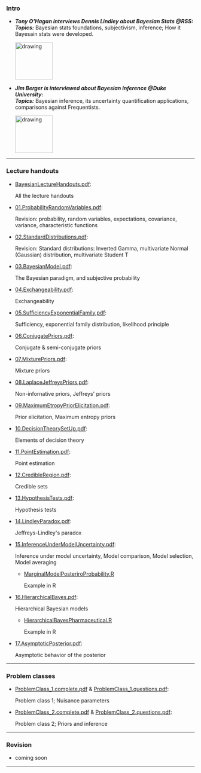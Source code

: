 ### Intro

- ***Tony O'Hagan interviews Dennis Lindley about Bayesian Stats @RSS:***  
***Topics:*** Bayesian stats foundations, subjectivism, inference; How it Bayesain stats were developed.

     [<img src="https://img.youtube.com/vi/cgclGi8yEu4/0.jpg" alt="drawing" width="100"/>](https://www.youtube.com/watch?v=cgclGi8yEu4)

- ***Jim Berger is interviewed about Bayesian inference @Duke University:***  
***Topics:*** Bayesian inference, its uncertainty quantification applications, comparisons against Frequentists.

     [<img src="https://img.youtube.com/vi/3eZ5yg6g_Fc/0.jpg" alt="drawing" width="100"/>](https://www.youtube.com/watch?v=3eZ5yg6g_Fc)

------------------------------------------------------------------------

### Lecture handouts

-   [BayesianLectureHandouts.pdf](https://github.com/georgios-stats/Bayesian_Statistics/blob/master/LectureHandouts/BayesianLectureHandouts.pdf):

    All the lecture handouts

-   [01.ProbabilityRandomVariables.pdf](https://github.com/georgios-stats/Bayesian_Statistics/blob/master/LectureHandouts/01.ProbabilityRandomVariables.pdf):

    Revision: probability, random variables, expectations, covariance, variance, characteristic functions
    
-   [02.StandardDistributions.pdf](https://github.com/georgios-stats/Bayesian_Statistics/blob/master/LectureHandouts/02.StandardDistributions.pdf):

    Revision: Standard distributions: Inverted Gamma, multivariate Normal (Gaussian) distribution, multivariate Student T
    
-   [03.BayesianModel.pdf](https://github.com/georgios-stats/Bayesian_Statistics/blob/master/LectureHandouts/03.BayesianModel.pdf):

    The Bayesian paradigm, and subjective probability

-   [04.Exchangeability.pdf](https://github.com/georgios-stats/Bayesian_Statistics/blob/master/LectureHandouts/04.Exchangeability.pdf):

    Exchangeability
 
-   [05.SufficiencyExponentialFamily.pdf](https://github.com/georgios-stats/Bayesian_Statistics/blob/master/LectureHandouts/05.SufficiencyExponentialFamily.pdf):

    Sufficiency, exponential family distribution, likelihood principle

-   [06.ConjugatePriors.pdf](https://github.com/georgios-stats/Bayesian_Statistics/blob/master/LectureHandouts/06.ConjugatePriors.pdf):

    Conjugate & semi-conjugate priors

-   [07.MixturePriors.pdf](https://github.com/georgios-stats/Bayesian_Statistics/blob/master/LectureHandouts/07.MixturePriors.pdf):

    Mixture priors 

-   [08.LaplaceJeffreysPriors.pdf](https://github.com/georgios-stats/Bayesian_Statistics/blob/master/LectureHandouts/08.LaplaceJeffreysPriors.pdf):

    Non-infornative priors, Jeffreys' priors 

-   [09.MaximumEtropyPriorElicitation.pdf](https://github.com/georgios-stats/Bayesian_Statistics/blob/master/LectureHandouts/09.MaximumEtropyPriorElicitation.pdf):

    Prior elicitation, Maximum entropy priors

-   [10.DecisionTheorySetUp.pdf](https://github.com/georgios-stats/Bayesian_Statistics/blob/master/LectureHandouts/10.DecisionTheorySetUp.pdf):

    Elements of decision theory

-   [11.PointEstimation.pdf](https://github.com/georgios-stats/Bayesian_Statistics/blob/master/LectureHandouts/11.PointEstimation.pdf):

    Point estimation

-   [12.CredibleRegion.pdf](https://github.com/georgios-stats/Bayesian_Statistics/blob/master/LectureHandouts/12.CredibleRegion.pdf):

    Credible sets 

-   [13.HypothesisTests.pdf](https://github.com/georgios-stats/Bayesian_Statistics/blob/master/LectureHandouts/14.LindleyParadox.pdf):

    Hypothesis tests 

-   [14.LindleyParadox.pdf](https://github.com/georgios-stats/Bayesian_Statistics/blob/master/LectureHandouts/14.LindleyParadox.pdf):

    Jeffreys-Lindley's paradox

-   [15.InferenceUnderModelUncertainty.pdf](https://github.com/georgios-stats/Bayesian_Statistics/blob/master/LectureHandouts/15.InferenceUnderModelUncertainty.pdf):

    Inference under model uncertainty, Model comparison, Model selection, Model averaging
    
    -   [MarginalModelPosteriroProbability.R](https://github.com/georgios-stats/Bayesian_Statistics/blob/master/LectureHandouts/Rscripts/LinearRegressionModelUncertainty/MarginalModelPosteriroProbability.R)
    
        Example in R

-   [16.HierarchicalBayes.pdf](https://github.com/georgios-stats/Bayesian_Statistics/blob/master/LectureHandouts/16.HierarchicalBayes.pdf):

    Hierarchical Bayesian models
    
    -   [HierarchicalBayesPharmaceutical.R](https://github.com/georgios-stats/Bayesian_Statistics/blob/master/LectureHandouts/Rscripts/HierarchicalBayes/HierarchicalBayesPharmaceutical.R)
    
        Example in R

-   [17.AsymptoticPosterior.pdf](https://github.com/georgios-stats/Bayesian_Statistics/blob/master/LectureHandouts/17.AsymptoticPosterior.pdf):

    Asymptotic behavior of the posterior

------------------------------------------------------------------------


### Problem classes


-   [ProblemClass_1.complete.pdf](https://github.com/georgios-stats/Bayesian_Statistics/blob/master/LectureHandouts/ProblemClass_1.complete.pdf)  &   [ProblemClass_1.questions.pdf](https://github.com/georgios-stats/Bayesian_Statistics/blob/master/LectureHandouts/ProblemClass_1.questions.pdf):

    Problem class 1; Nuisance parameters

-   [ProblemClass_2.complete.pdf](https://github.com/georgios-stats/Bayesian_Statistics/blob/master/LectureHandouts/ProblemClass_2.complete.pdf) &  [ProblemClass_2.questions.pdf](https://github.com/georgios-stats/Bayesian_Statistics/blob/master/LectureHandouts/ProblemClass_2.questions.pdf):

    Problem class 2; Priors and inference

------------------------------------------------------------------------

### Revision

-   coming soon

------------------------------------------------------------------------

